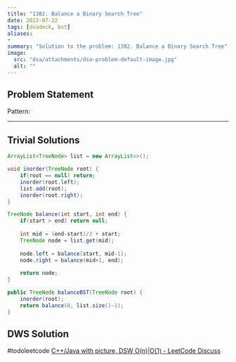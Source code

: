 ```yaml
---
title: "1382. Balance a Binary Search Tree"
date: 2022-07-22
tags: [dsadeck, bst]
aliases:
- 
summary: "Solution to the problem: 1382. Balance a Binary Search Tree"
image:
  src: "dsa/attachments/dsa-problem-default-image.jpg"
  alt: ""
---
```


## Problem Statement


Pattern: 

---

## Trivial Solutions
``` java
ArrayList<TreeNode> list = new ArrayList<>();

void inorder(TreeNode root) {
	if(root == null) return; 
	inorder(root.left);
	list.add(root);
	inorder(root.right);
}

TreeNode balance(int start, int end) {
	if(start > end) return null;
	
	int mid = (end-start)/2 + start;
	TreeNode node = list.get(mid);
	
	node.left = balance(start, mid-1);
	node.right = balance(mid+1, end);
	
	return node;
}

public TreeNode balanceBST(TreeNode root) {
	inorder(root);
	return balance(0, list.size()-1);
}
```

## DWS Solution
#todoleetcode 
[C++/Java with picture, DSW O(n)|O(1) - LeetCode Discuss](https://leetcode.com/problems/balance-a-binary-search-tree/discuss/541785/C%2B%2BJava-with-picture-DSW-O(n)orO(1))


